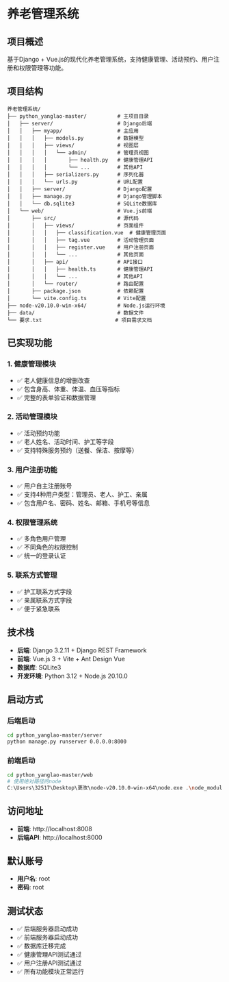 # 养老管理系统

## 项目概述
基于Django + Vue.js的现代化养老管理系统，支持健康管理、活动预约、用户注册和权限管理等功能。

## 项目结构
```
养老管理系统/
├── python_yanglao-master/          # 主项目目录
│   ├── server/                     # Django后端
│   │   ├── myapp/                  # 主应用
│   │   │   ├── models.py           # 数据模型
│   │   │   ├── views/              # 视图层
│   │   │   │   └── admin/          # 管理员视图
│   │   │   │       ├── health.py   # 健康管理API
│   │   │   │       └── ...         # 其他API
│   │   │   ├── serializers.py      # 序列化器
│   │   │   └── urls.py             # URL配置
│   │   ├── server/                 # Django配置
│   │   ├── manage.py               # Django管理脚本
│   │   └── db.sqlite3              # SQLite数据库
│   └── web/                        # Vue.js前端
│       ├── src/                    # 源代码
│       │   ├── views/              # 页面组件
│       │   │   ├── classification.vue  # 健康管理页面
│       │   │   ├── tag.vue         # 活动管理页面
│       │   │   ├── register.vue    # 用户注册页面
│       │   │   └── ...             # 其他页面
│       │   ├── api/                # API接口
│       │   │   ├── health.ts       # 健康管理API
│       │   │   └── ...             # 其他API
│       │   └── router/             # 路由配置
│       ├── package.json            # 依赖配置
│       └── vite.config.ts          # Vite配置
├── node-v20.10.0-win-x64/          # Node.js运行环境
├── data/                           # 数据文件
└── 要求.txt                        # 项目需求文档
```

## 已实现功能

### 1. 健康管理模块
- ✅ 老人健康信息的增删改查
- ✅ 包含身高、体重、体温、血压等指标
- ✅ 完整的表单验证和数据管理

### 2. 活动管理模块
- ✅ 活动预约功能
- ✅ 老人姓名、活动时间、护工等字段
- ✅ 支持特殊服务预约（送餐、保洁、按摩等）

### 3. 用户注册功能
- ✅ 用户自主注册账号
- ✅ 支持4种用户类型：管理员、老人、护工、亲属
- ✅ 包含用户名、密码、姓名、邮箱、手机号等信息

### 4. 权限管理系统
- ✅ 多角色用户管理
- ✅ 不同角色的权限控制
- ✅ 统一的登录认证

### 5. 联系方式管理
- ✅ 护工联系方式字段
- ✅ 亲属联系方式字段
- ✅ 便于紧急联系

## 技术栈
- **后端**: Django 3.2.11 + Django REST Framework
- **前端**: Vue.js 3 + Vite + Ant Design Vue
- **数据库**: SQLite3
- **开发环境**: Python 3.12 + Node.js 20.10.0

## 启动方式

### 后端启动
```bash
cd python_yanglao-master/server
python manage.py runserver 0.0.0.0:8000
```

### 前端启动
```bash
cd python_yanglao-master/web
# 使用绝对路径的node
C:\Users\32517\Desktop\更改\node-v20.10.0-win-x64\node.exe .\node_modules\vite\bin\vite.js --mode development
```

## 访问地址
- **前端**: http://localhost:8008
- **后端API**: http://localhost:8000

## 默认账号
- **用户名**: root
- **密码**: root

## 测试状态
- ✅ 后端服务器启动成功
- ✅ 前端服务器启动成功
- ✅ 数据库迁移完成
- ✅ 健康管理API测试通过
- ✅ 用户注册API测试通过
- ✅ 所有功能模块正常运行
